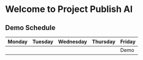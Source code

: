 # Welcome to Project Publish AI

## Demo Schedule

| Monday  | Tuesday   	| Wednesday  	| Thursday   	| Friday   	 |
|---	    |---	        |---	        |---	        |---	       |
|         |            	|             |  	          | Demo       |
